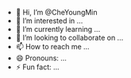 - 👋 Hi, I’m @CheYoungMin
- 👀 I’m interested in ...
- 🌱 I’m currently learning ...
- 💞️ I’m looking to collaborate on ...
- 📫 How to reach me ...
- 😄 Pronouns: ...
- ⚡ Fun fact: ...

<!---
CheYoungMin/CheYoungMin is a ✨ special ✨ repository because its `README.md` (this file) appears on your GitHub profile.
You can click the Preview link to take a look at your changes.
--->
